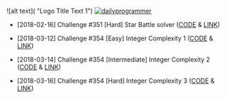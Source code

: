 ![alt text]( "Logo Title Text 1")
[![dailyprogrammer](https://f.thumbs.redditmedia.com/_23zdeL5L1OqQyIw.png "r/dailyprogrammer")](https://www.reddit.com/r/dailyprogrammer/)

  * [2018-02-16] Challenge #351 [Hard] Star Battle solver
([CODE](../master/problems/[2018-02-16]%20Challenge%20%23351%20[Hard]%20Star%20Battle%20solver.py) &
[LINK](https://www.reddit.com/r/dailyprogrammer/comments/7xyi2w/20180216_challenge_351_hard_star_battle_solver/ "Problem post at reddit"))

  * [2018-03-12] Challenge #354 [Easy] Integer Complexity 1 
([CODE](../master/problems/[2018-03-12]%20Challenge%20%23354%20[Easy]%20Integer%20Complexity%201.py) & [LINK](https://www.reddit.com/r/dailyprogrammer/comments/83uvey/20180312_challenge_354_easy_integer_complexity_1/ "Problem post at reddit"))

  * [2018-03-14] Challenge #354 [Intermediate] Integer Complexity 2
([CODE](../master/problems/[2018-03-14]%20Challenge%20%23354%20[Intermediate]%20Integer%20Complexity%202.py) & [LINK](https://www.reddit.com/r/dailyprogrammer/comments/84f35x/20180314_challenge_354_intermediate_integer/ "Problem post at reddit"))

  * [2018-03-16] Challenge #354 [Hard] Integer Complexity 3
([CODE](../master/problems/[2018-03-16]%20Challenge%20%23354%20[Hard]%20Integer%20Complexity%203.py) & [LINK](https://www.reddit.com/r/dailyprogrammer/comments/84uk5v/20180316_challenge_354_hard_integer_complexity_3/ "Problem post at reddit"))